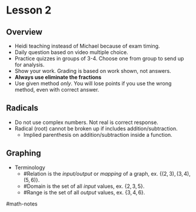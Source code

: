 # Lesson 2
## Overview
- Heidi teaching insteasd of Michael because of exam timing.
- Daily question based on video multiple choice.
- Practice quizzes in groups of 3-4. Choose one from group to send up for analysis.
- Show your work. Grading is based on work shown, not answers. 
- **Always use eliminate the fractions**
- Use given method *only*. You will lose points if you use the wrong method, even with correct answer.

## Radicals
- Do not use complex numbers. Not real is correct response.
- Radical (root) cannot be broken up if includes addition/subtraction.
    - Implied parenthesis on addition/subtraction inside a function.

## Graphing
- Terminology
    - #Relation is the *input/output* or *mapping* of a graph, ex. $\{(2,3), (3, 4), (5,6)\}$.
    - #Domain is the set of all *input* values, ex. $\{2, 3, 5\}$.
    - #Range is the set of all *output* values, ex. $\{3, 4, 6\}$.

#math-notes